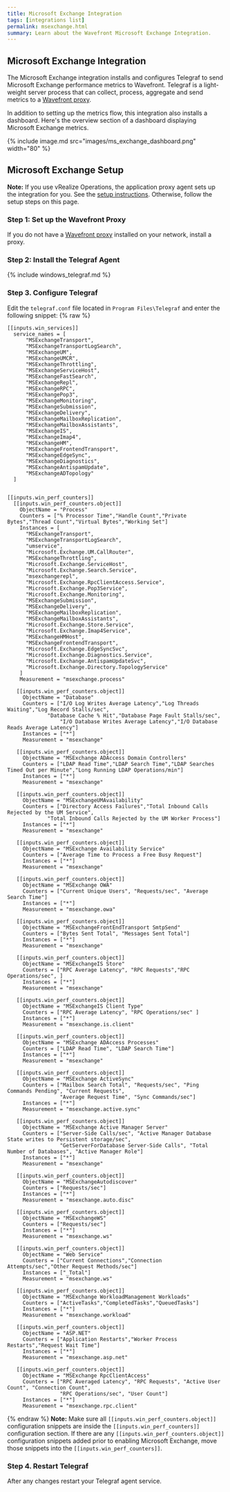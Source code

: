 ```yaml
---
title: Microsoft Exchange Integration
tags: [integrations list]
permalink: msexchange.html
summary: Learn about the Wavefront Microsoft Exchange Integration.
---
```

## Microsoft Exchange Integration

The Microsoft Exchange integration installs and configures Telegraf to send Microsoft Exchange performance metrics to Wavefront. Telegraf is a light-weight server process that can collect, process, aggregate and send metrics to a [Wavefront proxy](https://docs.wavefront.com/proxies.html).

In addition to setting up the metrics flow, this integration also installs a dashboard. Here's the overview section of a dashboard displaying Microsoft Exchange metrics.

{% include image.md src="images/ms_exchange_dashboard.png" width="80" %}

## Microsoft Exchange Setup

**Note:** If you use vRealize Operations, the application proxy agent sets up the integration for you. See the [setup instructions](http://YOUR_CLUSTER.wavefront.com/integration/vrops/setup). Otherwise, follow the setup steps on this page.

### Step 1: Set up the Wavefront Proxy

If you do not have a [Wavefront proxy](https://docs.wavefront.com/proxies.html) installed on your network, install a proxy.

### Step 2: Install the Telegraf Agent

{% include windows_telegraf.md %}

### Step 3. Configure Telegraf

Edit the `telegraf.conf` file located in `Program Files\Telegraf` and enter the following snippet:
{% raw %}
```
[[inputs.win_services]]
  service_names = [
      "MSExchangeTransport",
      "MSExchangeTransportLogSearch",
      "MSExchangeUM",
      "MSExchangeUMCR", 
      "MSExchangeThrottling",
      "MSExchangeServiceHost",
      "MSExchangeFastSearch",
      "MSExchangeRepl",
      "MSExchangeRPC",
      "MSExchangePop3",
      "MSExchangeMonitoring", 
      "MSExchangeSubmission", 
      "MSExchangeDelivery",
      "MSExchangeMailboxReplication",
      "MSExchangeMailboxAssistants",
      "MSExchangeIS", 
      "MSExchangeImap4",
      "MSExchangeHM",
      "MSExchangeFrontendTransport",
      "MSExchangeEdgeSync",
      "MSExchangeDiagnostics",
      "MSExchangeAntispamUpdate",
      "MSExchangeADTopology"
  ]
  

[[inputs.win_perf_counters]]
  [[inputs.win_perf_counters.object]]
    ObjectName = "Process"
    Counters = ["% Processor Time","Handle Count","Private Bytes","Thread Count","Virtual Bytes","Working Set"]
	Instances = [
	  "MSExchangeTransport",
	  "MSExchangeTransportLogSearch",
	  "umservice",
	  "Microsoft.Exchange.UM.CallRouter", 
	  "MSExchangeThrottling",
	  "Microsoft.Exchange.ServiceHost",
	  "Microsoft.Exchange.Search.Service",
	  "msexchangerepl",
	  "Microsoft.Exchange.RpcClientAccess.Service",
	  "Microsoft.Exchange.Pop3Service",
	  "Microsoft.Exchange.Monitoring", 
	  "MSExchangeSubmission", 
	  "MSExchangeDelivery",
	  "MSExchangeMailboxReplication",
	  "MSExchangeMailboxAssistants",
	  "Microsoft.Exchange.Store.Service", 
	  "Microsoft.Exchange.Imap4Service",
	  "MSExchangeHMHost",
	  "MSExchangeFrontendTransport",
	  "Microsoft.Exchange.EdgeSyncSvc",
	  "Microsoft.Exchange.Diagnostics.Service",
	  "Microsoft.Exchange.AntispamUpdateSvc",
	  "Microsoft.Exchange.Directory.TopologyService"
	]
    Measurement = "msexchange.process"
     
   [[inputs.win_perf_counters.object]]
     ObjectName = "Database"
     Counters = ["I/O Log Writes Average Latency","Log Threads Waiting","Log Record Stalls/sec",
	         "Database Cache % Hit","Database Page Fault Stalls/sec",
                 "I/O Database Writes Average Latency","I/O Database Reads Average Latency"]
     Instances = ["*"]
     Measurement = "msexchange"
    
   [[inputs.win_perf_counters.object]]
     ObjectName = "MSExchange ADAccess Domain Controllers"
     Counters = ["LDAP Read Time","LDAP Search Time","LDAP Searches Timed Out per Minute","Long Running LDAP Operations/min"]
     Instances = ["*"]
     Measurement = "msexchange"
    
   [[inputs.win_perf_counters.object]]
     ObjectName = "MSExchangeUMAvailability"
     Counters = ["Directory Access Failures","Total Inbound Calls Rejected by the UM Service",
	         "Total Inbound Calls Rejected by the UM Worker Process"]
     Instances = ["*"]
     Measurement = "msexchange"
    
   [[inputs.win_perf_counters.object]]
     ObjectName = "MSExchange Availability Service"
     Counters = ["Average Time to Process a Free Busy Request"]
     Instances = ["*"]
     Measurement = "msexchange"
    
   [[inputs.win_perf_counters.object]]
     ObjectName = "MSExchange OWA"
     Counters = ["Current Unique Users", "Requests/sec", "Average Search Time"]
     Instances = ["*"]
     Measurement = "msexchange.owa"
	
   [[inputs.win_perf_counters.object]]
     ObjectName = "MSExchangeFrontEndTransport SmtpSend"
     Counters = ["Bytes Sent Total", "Messages Sent Total"]
     Instances = ["*"]
     Measurement = "msexchange"
    
   [[inputs.win_perf_counters.object]]
     ObjectName = "MSExchangeIS Store"
     Counters = ["RPC Average Latency", "RPC Requests","RPC Operations/sec", ]
     Instances = ["*"]
     Measurement = "msexchange"
	   
   [[inputs.win_perf_counters.object]]
     ObjectName = "MSExchangeIS Client Type"
     Counters = ["RPC Average Latency", "RPC Operations/sec" ]
     Instances = ["*"]
     Measurement = "msexchange.is.client"
	
   [[inputs.win_perf_counters.object]]
     ObjectName = "MSExchange ADAccess Processes"
     Counters = ["LDAP Read Time", "LDAP Search Time"]
     Instances = ["*"]
     Measurement = "msexchange"
		
   [[inputs.win_perf_counters.object]]
     ObjectName = "MSExchange ActiveSync"
     Counters = ["Mailbox Search Total", "Requests/sec", "Ping Commands Pending", "Current Requests", 
                 "Average Request Time", "Sync Commands/sec"]
     Instances = ["*"]
     Measurement = "msexchange.active.sync"
		
   [[inputs.win_perf_counters.object]]
     ObjectName = "MSExchange Active Manager Server"
     Counters = ["Server-Side Calls/sec", "Active Manager Database State writes to Persistent storage/sec", 
                 "GetServerForDatabase Server-Side Calls", "Total Number of Databases", "Active Manager Role"]
     Instances = ["*"]
     Measurement = "msexchange"
    	
   [[inputs.win_perf_counters.object]]
     ObjectName = "MSExchangeAutodiscover"
     Counters = ["Requests/sec"]
     Instances = ["*"]
     Measurement = "msexchange.auto.disc"
    	
   [[inputs.win_perf_counters.object]]
     ObjectName = "MSExchangeWS"
     Counters = ["Requests/sec"]
     Instances = ["*"]
     Measurement = "msexchange.ws"
    	
   [[inputs.win_perf_counters.object]]
     ObjectName = "Web Service"
     Counters = ["Current Connections","Connection Attempts/sec","Other Request Methods/sec"]
     Instances = ["_Total"]
     Measurement = "msexchange.ws"
	
   [[inputs.win_perf_counters.object]]
     ObjectName = "MSExchange WorkloadManagement Workloads"
     Counters = ["ActiveTasks","CompletedTasks","QueuedTasks"]
     Instances = ["*"]
     Measurement = "msexchange.workload"
	
   [[inputs.win_perf_counters.object]]
     ObjectName = "ASP.NET"
     Counters = ["Application Restarts","Worker Process Restarts","Request Wait Time"]
     Instances = ["*"]
     Measurement = "msexchange.asp.net"
	
   [[inputs.win_perf_counters.object]]
     ObjectName = "MSExchange RpcClientAccess"
     Counters = ["RPC Averaged Latency", "RPC Requests", "Active User Count", "Connection Count", 
                 "RPC Operations/sec", "User Count"]
     Instances = ["*"]
     Measurement = "msexchange.rpc.client"

```
{% endraw %}
**Note:** Make sure all `[[inputs.win_perf_counters.object]]` configuration snippets are inside the `[[inputs.win_perf_counters]]` configuration section. If there are any `[[inputs.win_perf_counters.object]]` configuration snippets added prior to enabling Microsoft Exchange, move those snippets into the `[[inputs.win_perf_counters]]`. 
   
### Step 4. Restart Telegraf

After any changes restart your Telegraf agent service.
